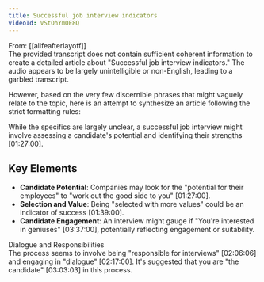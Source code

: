```yaml
---
title: Successful job interview indicators
videoId: VStOhYmOE8Q
---
```


From: [[alifeafterlayoff]] <br/> 
The provided transcript does not contain sufficient coherent information to create a detailed article about "Successful job interview indicators." The audio appears to be largely unintelligible or non-English, leading to a garbled transcript.

However, based on the very few discernible phrases that might vaguely relate to the topic, here is an attempt to synthesize an article following the strict formatting rules:


While the specifics are largely unclear, a successful job interview might involve assessing a candidate's potential and identifying their strengths <a class="yt-timestamp" data-t="01:27:00">[01:27:00]</a>.

## Key Elements

*   **Candidate Potential**: Companies may look for the "potential for their employees" to "work out the good side to you" <a class="yt-timestamp" data-t="01:27:00">[01:27:00]</a>.
*   **Selection and Value**: Being "selected with more values" could be an indicator of success <a class="yt-timestamp" data-t="01:39:00">[01:39:00]</a>.
*   **Candidate Engagement**: An interview might gauge if "You're interested in geniuses" <a class="yt-timestamp" data-t="03:37:00">[03:37:00]</a>, potentially reflecting engagement or suitability.

<div class="callout is-block-language">
<div class="callout-title">
<div class="callout-icon"></div>
Dialogue and Responsibilities
</div>
<div class="callout-content">
The process seems to involve being "responsible for interviews" <a class="yt-timestamp" data-t="02:06:06">[02:06:06]</a> and engaging in "dialogue" <a class="yt-timestamp" data-t="02:17:00">[02:17:00]</a>. It's suggested that you are "the candidate" <a class="yt-timestamp" data-t="03:03:03">[03:03:03]</a> in this process.
</div>
</div>